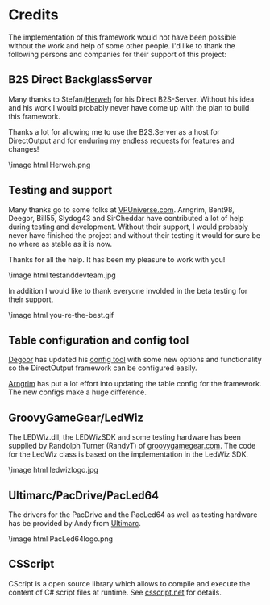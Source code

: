 ﻿Credits
=======

The implementation of this framework would not have been possible without the work and help of some other people. I'd like to thank the following persons and companies for their support of this project:

B2S Direct BackglassServer
--------------------------
Many thanks to Stefan/<a href="http://www.vpforums.org/index.php?showuser=57523">Herweh</a> for his Direct B2S-Server. Without his idea and his work I would probably never have come up with the plan to build this framework.

Thanks a lot for allowing me to use the B2S.Server as a host for DirectOutput and for enduring my endless requests for features and changes!

\image html Herweh.png

Testing and support
-------------------
Many thanks go to some folks at <a href="http://vpuniverse.com/">VPUniverse.com</a>. Arngrim, Bent98, Deegor, Bill55, Slydog43 and SirCheddar have contributed a lot of help during testing and development. Without their support, I would probably never have finished the project and without their testing it would for sure be no where as stable as it is now. 

Thanks for all the help. It has been my pleasure to work with you!

\image html testanddevteam.jpg

In addition I would like to thank everyone involded in the beta testing for their support.

\image html you-re-the-best.gif

Table configuration and config tool
-----------------------------------
<a href="http://vpuniverse.com/forums/user/7-deegor/">Degoor</a> has updated his <a href="http://vpuniverse.com/ledwiz/login.php">config tool</a> with some new options and functionality so the DirectOutput framework can be configured easily.

<a href="http://vpuniverse.com/forums/user/100-arngrim">Arngrim</a> has put a lot effort into updating the table config for the framework. The new configs make a huge difference.


GroovyGameGear/LedWiz
------
The LEDWiz.dll, the LEDWizSDK and some testing hardware has  been supplied by Randolph Turner (RandyT) of <a href="http://groovygamegear.com">groovygamegear.com</a>.
The code for the LedWiz class is based on the implementation in the LedWiz SDK.

\image html ledwizlogo.jpg

Ultimarc/PacDrive/PacLed64
--------
The drivers for the PacDrive and the PacLed64 as well as testing hardware has be provided by Andy from <a href="http://www.ultimarc.com/">Ultimarc</a>.

\image html PacLed64logo.png

CSScript
--------
CScript is a open source library which allows to compile and execute the content of C# script files at runtime. See <a href="http://www.csscript.net">csscript.net</a> for details.


